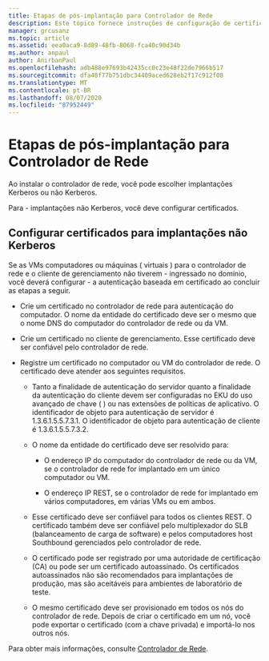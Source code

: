 ```yaml
---
title: Etapas de pós-implantação para Controlador de Rede
description: Este tópico fornece instruções de configuração de certificado para implantações não Kerberos do controlador de rede no Windows Server 2016 datacenter.
manager: grcusanz
ms.topic: article
ms.assetid: eea0aca9-8d89-48fb-8068-fca40c90d34b
ms.author: anpaul
author: AnirbanPaul
ms.openlocfilehash: adb488e97693b42435cc0c23e48f22de7966b517
ms.sourcegitcommit: dfa48f77b751dbc34409aced628eb2f17c912f08
ms.translationtype: MT
ms.contentlocale: pt-BR
ms.lasthandoff: 08/07/2020
ms.locfileid: "87952449"
---
```

# <a name="post-deployment-steps-for-network-controller"></a>Etapas de pós-implantação para Controlador de Rede

Ao instalar o controlador de rede, você pode escolher implantações Kerberos ou não Kerberos.

Para \- implantações não Kerberos, você deve configurar certificados.

## <a name="configure-certificates-for-non-kerberos-deployments"></a>Configurar certificados para implantações não Kerberos

Se as VMs computadores ou máquinas \( virtuais \) para o controlador de rede e o cliente de gerenciamento não tiverem \- ingressado no domínio, você deverá configurar \- a autenticação baseada em certificado ao concluir as etapas a seguir.

- Crie um certificado no controlador de rede para autenticação do computador. O nome da entidade do certificado deve ser o mesmo que o nome DNS do computador do controlador de rede ou da VM.

- Crie um certificado no cliente de gerenciamento. Esse certificado deve ser confiável pelo controlador de rede.

- Registre um certificado no computador ou VM do controlador de rede. O certificado deve atender aos seguintes requisitos.

    -  Tanto a finalidade de autenticação do servidor quanto a finalidade da autenticação do cliente devem ser configuradas no EKU do uso avançado de chave \( \) ou nas extensões de políticas de aplicativo. O identificador de objeto para autenticação de servidor é 1.3.6.1.5.5.7.3.1. O identificador de objeto para autenticação de cliente é 1.3.6.1.5.5.7.3.2.

    - O nome da entidade do certificado deve ser resolvido para:

        - O endereço IP do computador do controlador de rede ou da VM, se o controlador de rede for implantado em um único computador ou VM.

        - O endereço IP REST, se o controlador de rede for implantado em vários computadores, em várias VMs ou em ambos.

    - Esse certificado deve ser confiável para todos os clientes REST. O certificado também deve ser confiável pelo multiplexador do SLB (balanceamento de carga de software) e pelos computadores host Southbound gerenciados pelo controlador de rede.

    - O certificado pode ser registrado por uma autoridade de certificação (CA) ou pode ser um certificado autoassinado. Os certificados autoassinados não são recomendados para implantações de produção, mas são aceitáveis para ambientes de laboratório de teste.

    - O mesmo certificado deve ser provisionado em todos os nós do controlador de rede. Depois de criar o certificado em um nó, você pode exportar o certificado (com a chave privada) e importá-lo nos outros nós.

Para obter mais informações, consulte [Controlador de Rede](Network-Controller.md).
